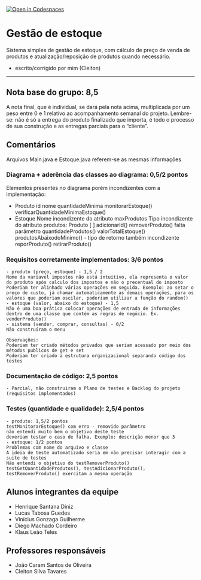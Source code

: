 [![Open in Codespaces](https://classroom.github.com/assets/launch-codespace-f4981d0f882b2a3f0472912d15f9806d57e124e0fc890972558857b51b24a6f9.svg)](https://classroom.github.com/open-in-codespaces?assignment_repo_id=10074482)
# Gestão de estoque
Sistema simples de gestão de estoque, com cálculo de preço de venda de produtos e atualização/reposição de produtos quando necessário.
- escrito/corrigido por mim (Cleiton)

---

## Nota base do grupo: 8,5

A nota final, que é individual, se dará pela nota acima, multiplicada por um peso entre 0 e 1 relativo ao acompanhamento semanal do projeto. Lembre-se: não é só a entrega do produto finalizado que importa, é todo o processo de sua construção e as entregas parciais para o “cliente”.

## Comentários

Arquivos Main.java e Estoque.java referem-se as mesmas informações

### Diagrama + aderência das classes ao diagrama: 0,5/2 pontos 
Elementos presentes no diagrama porém incondizentes com a implementação:
- Produto
 id
 nome
 quantidadeMinima
 monitorarEstoque()
 verificarQuantidadeMinimaEstoque()
- Estoque
 Nome incondizente do atributo maxProdutos
 Tipo incondizente do atributo produtos: Produto [ ]
 adicionarId()
 removerProduto() falta parâmetro
 quantidadeProdutos()
 valorTotalEstoque()
 produtosAbaixodoMinimo() - tipo de retorno também incondizente
 reporProduto()
 retirarProduto()



### Requisitos corretamente implementados: 3/6 pontos 
	- produto (preço, estoque) - 1,5 / 2
	Nome da variavel impostos não está intuitivo, ela representa o valor do produto após calculo dos impostos e não o precentual do imposto
	Poderiam ter alinhado várias operações em seguida. Exemplo: ao setar o preço de custo, já chamar automaticamente as demais operações, para os valores que poderiam oscilar, poderiam utilizar a função do random()
	- estoque (valor, abaixo do estoque) - 1,5
	Não é uma boa prática colocar operações de entrada de informações dentro de uma classe que contém as regras de negócio. Ex. venderProduto()
	- sistema (vender, comprar, consultas) - 0/2
	Não construíram o menu

	Observações:
	Poderiam ter criado métodos privados que seriam acessado por meio dos métodos publicos de get e set
	Poderiam ter criado a estrutura organizacional separando código dos testes

### Documentação de código: 2,5 pontos 
	- Parcial, não construiram o Plano de testes e Backlog do projeto (requisitos implementados)
	
	
### Testes (quantidade e qualidade): 2,5/4 pontos 
	- produto: 1,5/2 pontos
	testMonitorarEstoque() com erro - removido parâmetro
	não entendi muito bem o objetivo deste teste
	deveriam testar o caso de falha. Exemplo: descrição menor que 3
	- estoque: 1/2 pontos
	Problemas com nome do arquivo e classe
	A ideia de teste automatizado seria em não precisar interagir com a suite de testes
	Não entendi o objetivo do testRemoverProduto()
	testGetQuantidadeProdutos(), testAdicionarProduto(), testRemoverProduto() exercitam a mesma operação
	

## Alunos integrantes da equipe

* Henrique Santana Diniz
* Lucas Tabosa Guedes
* Vinícius Gonzaga Guilherme
* Diego Machado Cordeiro
* Klaus Leão Teles


## Professores responsáveis

* João Caram Santos de Oliveira
* Cleiton Silva Tavares


